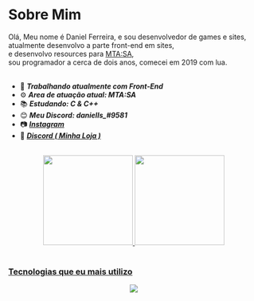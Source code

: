 <h1>Sobre Mim</h1>
Olá, Meu nome é Daniel Ferreira, e sou desenvolvedor de games e sites, </br> atualmente desenvolvo a parte front-end em sites, </br> e desenvolvo resources para <a href="https://multitheftauto.com/">MTA:SA</a>, </br> sou programador a cerca de dois anos, comecei em 2019 com lua. 
<br>
<br>

- 🎨 ***Trabalhando atualmente com Front-End*** 
- ⚙️ ***Area de atuação atual: MTA:SA***
- 📚 ***Estudando: C & C++*** 
- 😊 ***Meu Discord: daniells_#9581***
- 📷 ***<a href="https://www.instagram.com/daniells.lua/">Instagram</a>***
- 🛒 ***<a href="https://discord.gg/DdQVf6yjHw">Discord ( Minha Loja )</a>***


<br>

<div>

<div align="center">
  <a href="https://github.com/daniells56">
  <img height="180em" src="https://github-readme-stats.vercel.app/api?username=daniells56&show_icons=true&theme=dracula&include_all_commits=true&count_private=true"/>
  <img height="180em" src="https://github-readme-stats.vercel.app/api/top-langs/?username=daniells56&layout=compact&langs_count=7&theme=dracula"/>
</div>

</div>

<br>

### Tecnologias que eu mais utilizo

 <div align="center">

<img src="https://github-readme-stats.vercel.app/api/top-langs/?username=daniells56&langs_count=7&theme=dracula"/>
 
  </div>
